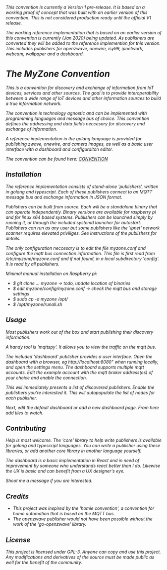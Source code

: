 <i src="myzone.png"/>

*This convention is currently a Version 1 pre-release. It is based on a working proof of concept that was built with an earlier version of this convention. This is not considered production ready until the official V1 release.*

*The working reference implementation that is based on an earlier version of this convention is currently (Jan 2020) being updated. As publishers are converted they will be added to the reference implemention for this version. This includes publishers for openzwave, onewire, isy99, ipnetwork, webcam, wallpaper and a dashboard*. 


# The MyZone Convention

This is a convention for discovery and exchange of information from IoT devices, services and other sources. The goal is to provide interoperability between a wide range of IoT devices and other information sources to build a true information network.

The convention is technology agnostic and can be implemented with programming languages and message bus of choice. This convention defines the addressing and data fields neccesary for discovery and exchange of information.

A reference implementation in the golang language is provided for publishing zwave, onewire, and camera images, as well as a basic user interface with a dashboard and configuraiton editor.

The convention can be found here:  [CONVENTION](./myzone-convention.md)

## Installation

The reference implementation consists of stand-alone 'publishers', written in golang and typescript. Each of these publishers connect to an MQTT message bus and exchange information in JSON format. 

Publishers can be built from source. Each will be a standalone binary that can operate independently. Binary versions are available for raspberry pi and for linux x64 based systems. Publishers can be launched simply by running it, or through the included systemd launcher for autostart. Publishers can run as any user but some publishers like the 'ipnet' network scanner requires elevated priviliges. See instructions of the publishers for details.

The only configuration neccesary is to edit the file myzone.conf and configure the mqtt bus connection information. This file is first read from /etc/myzone/myzone.conf and if not found, in a local subdirectory 'config'. It is read by all publishers.

Minimal manual installation on Raspberry pi:
* $ git clone ... myzone            -> todo, update location of binaries
* $ edit myzone/config/myzone.conf  -> check the mqtt bus and storage settings
* $ sudo cp -a myzone /opt/
* $ /opt/myzone/runall.sh


## Usage

Most publishers work out of the box and start publishing their discovery information.

A handy tool is 'mqttspy'. It allows you to view the traffic on the mqtt bus.

The included 'dashboard' publisher provides a user interface. Open the dashboard with a browser, eg http://localhost:8080" when running locally, and open the settings menu. The dashboard supports multiple mqtt accounts. Edit the example account with the mqtt broker address(es) of your choice and enable the connection. 

This will immediately presents a list of discovered publishers. Enable the publishers you're interested it. This will autopopulate the list of nodes for each publisher. 

Next, edit the default dashboard or add a new dashboard page. From here add tiles to watch.


## Contributing

Help is most welcome. The 'core' library to help write publishers is available for golang and typescript languages. You can write a publisher using these libraries, or add another core library in another language yourself.

The dashboard is a basic implementation in React and in need of improvement by someone who understands react better than I do. Likewise the UX is basic and can benefit from a UX designer's eye.

Shoot me a message if you are interested.


## Credits

* This project was inspired by the 'homie convention', a convention for home automation that is based on the MQTT bus. 
* The openzwave publisher would not have been possible without the work of the 'go-openzwave' library.

## License

This project is licensed under GPL-3. Anyone can copy and use this project. Any modifications and derivatives of the source must be made public as well for the benefit of the community.

